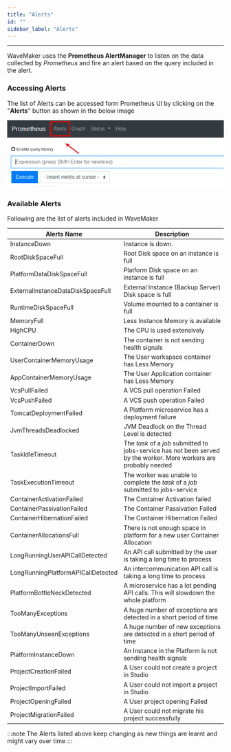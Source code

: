 ```yaml
---
title: "Alerts"
id: ""
sidebar_label: "Alerts"
---
```

---

WaveMaker uses the **Prometheus AlertManager** to listen on the data collected by *Prometheus* and fire an alert based on the query included in the
 alert.

### Accessing Alerts

The list of Alerts can be accessed form Prometheus UI by clicking on the "**Alerts**" button as shown in the below image

![Prometheus UI Alert Button](/learn/assets/wme-setup/wme-observability/prometheus/prometheus-alert-button-click.png)


### Available Alerts
Following are the list of alerts included in WaveMaker

| Alerts Name | Description |
| ----------- | ----------- |
| InstanceDown | Instance is down. |
| RootDiskSpaceFull | Root Disk space on an instance is full |
| PlatformDataDiskSpaceFull | Platform Disk space on an instance is full |
| ExternalInstanceDataDiskSpaceFull | External Instance (Backup Server) Disk space is full |
| RuntimeDiskSpaceFull | Volume mounted to a container is full |
| MemoryFull | Less Instance Memory is available |
| HighCPU | The CPU is used extensively |
| ContainerDown | The container is not sending health signals |
| UserContainerMemoryUsage | The User workspace container has Less Memory |
| AppContainerMemoryUsage | The User Application container has Less Memory |
| VcsPullFailed | A VCS pull operation Failed |
| VcsPushFailed | A VCS push operation Failed |
| TomcatDeploymentFailed | A Platform microservice has a deployment failure |
| JvmThreadsDeadlocked | JVM Deadlock on the Thread Level is detected |
| TaskIdleTimeout | The *task* of a *job* submitted to jobs-service has not been served by the worker. More workers are probably needed |
| TaskExecutionTimeout | The worker was unable to complete the *task* of a *job* submitted to jobs-service |
| ContainerActivationFailed | The Container Activation failed |
| ContainerPassivationFailed | The Container Passivation Failed|
| ContainerHibernationFailed | The Container Hibernation Failed|
| ContainerAllocationsFull | There is not enough space in platform for a new user Container Allocation |
| LongRunningUserAPICallDetected | An API call submitted by the user is taking a long time to process |
| LongRunningPlatformAPICallDetected | An intercommunication API call is taking a long time to process |
| PlatformBottleNeckDetected | A microservice has a lot pending API calls. This will slowdown the whole platform |
| TooManyExceptions | A huge number of exceptions are detected in a short period of time |
| TooManyUnseenExceptions | A huge number of new exceptions are detected in a short period of time |
| PlatformInstanceDown | An Instance in the Platform is not sending health signals |
| ProjectCreationFailed | A User could not create a project in Studio |
| ProjectImportFailed | A User could not import a project in Studio |
| ProjectOpeningFailed | A User project opening Failed |
| ProjectMigrationFailed | A User could not migrate his project successfully |

:::note
The Alerts listed above keep changing as new things are learnt and might vary over time
:::
